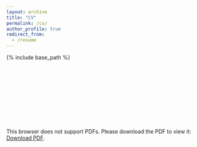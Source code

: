 ```yaml
---
layout: archive
title: "CV"
permalink: /cv/
author_profile: true
redirect_from:
  - /resume
---
```


{% include base_path %}

<object data="cv_me.pdf" type="application/pdf" width="700px" height="700px">
    <embed src="cv_me.pdf">
        <p>This browser does not support PDFs. Please download the PDF to view it: <a href="cv_me.pdf">Download PDF</a>.</p>
    </embed>
</object>